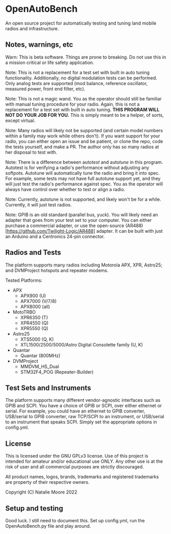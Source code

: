 # OpenAutoBench

An open source project for automatically testing and tuning land mobile radios and infrastructure.

## Notes, warnings, etc

Warn: This is beta software. Things are prone to breaking. Do not use this in a mission critical or life safety application.

Note: This is not a replacement for a test set with built in auto tuning functionality. Additionally, no digital modulation tests can be performed. Only analog tests are supported (mod balance, reference oscillator, measured power, front end filter, etc).

Note: This is not a magic wand. You as the operator should still be familiar with manual tuning procedure for your radio. Again, this is not a replacement for a test set with built in auto tuning. **THIS PROGRAM WILL NOT DO YOUR JOB FOR YOU.** This is simply meant to be a helper, of sorts, except virtual.

Note: Many radios will likely not be supported (and certain model numbers within a family may work while others don't). If you want support for your radio, you can either open an issue and be patient, or clone the repo, code the tests yourself, and make a PR. The author only has so many radios at her disposal to test with.

Note: There is a difference between auto*test* and auto*tune* in this program. Autotest is for verifying a radio's performance without adjusting any softpots. Autotune will automatically tune the radio and bring it into spec. For example, some tests may not have full autotune support yet, and they will just test the radio's performance against spec. You as the operator will always have control over whether to test or align a radio.

Note: Currently, autotune is not supported, and likely won't be for a while. Currently, it will just test radios.

Note: GPIB is an old standard (parallel bus, yuck). You will likely need an adapter that goes from your test set to your computer. You can either purchase a commercial adapter, or use the open-source (AR488)[https://github.com/Twilight-Logic/AR488] adapter. It can be built with just an Arduino and a Centronics 24-pin connector.

## Radios and Tests

The platform supports many radios including Motorola APX, XPR, Astro25; and DVMProject hotspots and repeater modems.

Tested Platforms:
- APX
  - APX900 (U)
  - APX7000 (V/7/8)
  - APX8000 (all)
- MotoTRBO
  - XPR6350 (T)
  - XPR4550 (Q)
  - XPR5550 (Q)
- Astro25
  - XTS5000 (Q, K)
  - XTL1500/2500/5000/Astro Digital Consolette family (U, K)
- Quantar
  - Quantar (800MHz)
- DVMProject
  - MMDVM_HS_Dual
  - STM32F4_POG (Repeater-Builder)

## Test Sets and Instruments

The platform supports many different vendor-agnostic interfaces such as GPIB and SCPI. You have a choice of GPIB or SCPI, over either ethernet or serial. For example, you could have an ethernet to GPIB converter, USB/serial to GPIB converter, raw TCP/SCPI to an instrument, or USB/serial to an instrument that speaks SCPI. Simply set the appropriate options in config.yml.

## License

This is licensed under the GNU GPLv3 license. Use of this project is intended for amateur and/or educational use ONLY. Any other use is at the risk of user and all commercial purposes are strictly discouraged.

All product names, logos, brands, trademarks and registered trademarks are property of their respective owners.

Copyright (C) Natalie Moore 2022

## Setup and testing

Good luck. I still need to document this. Set up config.yml, run the OpenAutoBench.py file and play around.